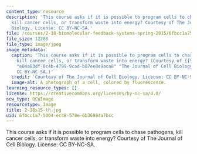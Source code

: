 ```yaml
---
content_type: resource
description: 'This course asks if it is possible to program cells to chase pathogens,
  kill cancer cells, or transform waste into energy? Courtesy of The Journal of Cell
  Biology. License: CC BY-NC-SA.'
file: /courses/2-18-biomolecular-feedback-systems-spring-2015/6fbcc1a75004ec48578e6b36084a7bcc_2-18s15-th.jpg
file_size: 12208
file_type: image/jpeg
image_metadata:
  caption: 'This course asks if it is possible to program cells to chase pathogens,
    kill cancer cells, or transform waste into energy? (Courtesy of {{% resource_link
    "e04a83df-0c4b-4799-9cad-b87ee8e9aca8" "The Journal of Cell Biology" %}}. License:
    CC BY-NC-SA.)'
  credit: 'Courtesy of The Journal of Cell Biology. License: CC BY-NC-SA.'
  image-alt: A photograph of a cell, colored by fluorescence.
learning_resource_types: []
license: https://creativecommons.org/licenses/by-nc-sa/4.0/
ocw_type: OCWImage
resourcetype: Image
title: 2-18s15-th.jpg
uid: 6fbcc1a7-5004-ec48-578e-6b36084a7bcc
---
```

This course asks if it is possible to program cells to chase pathogens, kill cancer cells, or transform waste into energy? Courtesy of The Journal of Cell Biology. License: CC BY-NC-SA.